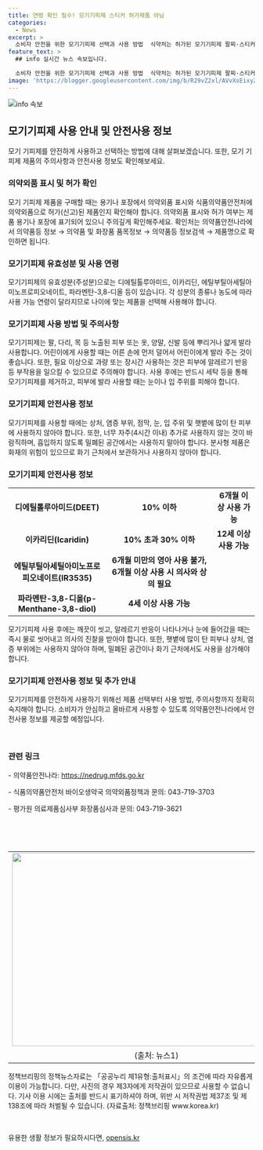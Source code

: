 ```yaml
---
title: 연령 확인 필수! 모기기피제 스티커 허가제품 아님
categories:
  - News
excerpt: >
  소비자 안전을 위한 모기기피제 선택과 사용 방법  식약처는 허가된 모기기피제 팔찌·스티커형 제품이 없다고 밝혀, 구매 시 의약외품 표시 확인을 요청했다. 성분 및 연령별 사용 가능 여부를 주의하며, 안전사용 정보를 안내했다. 또한 사용 후 피부 관리와 안전사용을 강조했다. 모기기피제는 소비자 안전을 위해 생활밀착형 정보를 꾸준히 제공할 예정이다. (출처: 정책브리핑)
feature_text: >
  ## info 실시간 뉴스 속보입니다.

  소비자 안전을 위한 모기기피제 선택과 사용 방법  식약처는 허가된 모기기피제 팔찌·스티커형 제품이 없다고 밝혀, 구매 시 의약외품 표시 확인을 요청했다. 성분 및 연령별 사용 가능 여부를 주의하며, 안전사용 정보를 안내했다. 또한 사용 후 피부 관리와 안전사용을 강조했다. 모기기피제는 소비자 안전을 위해 생활밀착형 정보를 꾸준히 제공할 예정이다. (출처: 정책브리핑)
image: 'https://blogger.googleusercontent.com/img/b/R29vZ2xl/AVvXsEixyZcFfHzMRdzZMjFBmAUKJYCLCGyLL1o632UiGVXcaFdKo_bkvkuCioo0uUKlGfBVcT3P84aROyZIXSBEx3Aw5nCQ3pTgDom1WDC4m8eifvWiAmWEEVb4x6G_l8C0QH225ldMjyaFvpxGEBGNO37VmDTDMHGhJPq73UglMfDca1-0aw/s1600/blogspot.png'
---
```


<p><img src="https://blogger.googleusercontent.com/img/b/R29vZ2xl/AVvXsEixyZcFfHzMRdzZMjFBmAUKJYCLCGyLL1o632UiGVXcaFdKo_bkvkuCioo0uUKlGfBVcT3P84aROyZIXSBEx3Aw5nCQ3pTgDom1WDC4m8eifvWiAmWEEVb4x6G_l8C0QH225ldMjyaFvpxGEBGNO37VmDTDMHGhJPq73UglMfDca1-0aw/s1600/blogspot.png" alt="info 속보" /></p>

<h2 data-ke-size="size26">모기기피제 사용 안내 및 안전사용 정보</h2>

<p data-ke-size="size16">모기 기피제를 안전하게 사용하고 선택하는 방법에 대해 살펴보겠습니다. 또한, 모기 기피제 제품의 주의사항과 안전사용 정보도 확인해보세요.</p>

<h3><b>의약외품 표시 및 허가 확인</b></h3>

<p data-ke-size="size16">모기 기피제 제품을 구매할 때는 용기나 포장에서 의약외품 표시와 식품의약품안전처에 의약외품으로 허가(신고)된 제품인지 확인해야 합니다. 의약외품 표시와 허가 여부는 제품 용기나 포장에 표기되어 있으니 주의깊게 확인해주세요. 확인처는 의약품안전나라에서 의약품등 정보 → 의약품 및 화장품 품목정보 → 의약품등 정보검색 → 제품명으로 확인하면 됩니다. </p>

<h3><b>모기기피제 유효성분 및 사용 연령</b></h3>

<p data-ke-size="size16">모기기피제의 유효성분(주성분)으로는 디에틸톨루아미드, 이카리딘, 에틸부틸아세틸아미노프로피오네이트, 파라멘탄-3,8-디올 등이 있습니다. 각 성분의 종류나 농도에 따라 사용 가능 연령이 달라지므로 나이에 맞는 제품을 선택해 사용해야 합니다.  </p>

<h3><b>모기기피제 사용 방법 및 주의사항</b></h3>

<p data-ke-size="size16">모기기피제는 팔, 다리, 목 등 노출된 피부 또는 옷, 양말, 신발 등에 뿌리거나 얇게 발라 사용합니다. 어린이에게 사용할 때는 어른 손에 먼저 덜어서 어린이에게 발라 주는 것이 좋습니다. 또한, 필요 이상으로 과량 또는 장시간 사용하는 것은 피부에 알레르기 반응 등 부작용을 일으킬 수 있으므로 주의해야 합니다. 사용 후에는 반드시 세탁 등을 통해 모기기피제를 제거하고, 피부에 발라 사용할 때는 눈이나 입 주위를 피해야 합니다. </p>

<h3><b>모기기피제 안전사용 정보</b></h3>

<p data-ke-size="size16">모기기피제를 사용할 때에는 상처, 염증 부위, 점막, 눈, 입 주위 및 햇볕에 많이 탄 피부에 사용하지 않아야 합니다. 또한, 너무 자주(4시간 이내) 추가로 사용하지 않는 것이 바람직하며, 흡입하지 않도록 밀폐된 공간에서는 사용하지 말아야 합니다. 분사형 제품은 화재의 위험이 있으므로 화기 근처에서 보관하거나 사용하지 않아야 합니다. </p>

<h3><b>모기기피제 안전사용 정보</b></h3>

<table>
   <tbody>
      <tr>
         <td style="text-align: center; height: 17px;"><b>디에틸톨루아미드(DEET)</b></td>
         <td style="text-align: center; height: 17px;"><b>10% 이하</b></td>
         <td style="text-align: center; height: 17px;"><b>6개월 이상 사용 가능</b></td>
      </tr>
      <tr>
         <td style="text-align: center; height: 17px;"><b>이카리딘(Icaridin)</b></td>
         <td style="text-align: center; height: 17px;"><b>10% 초과 30% 이하</b></td>
         <td style="text-align: center; height: 17px;"><b>12세 이상 사용 가능</b></td>
      </tr>
      <tr>
         <td style="text-align: center; height: 17px;"><b>에틸부틸아세틸아미노프로피오네이트(IR3535)</b></td>
         <td style="text-align: center; height: 17px;"><b>6개월 미만의 영아 사용 불가, 6개월 이상 사용 시 의사와 상의 필요</b></td>
      </tr>
      <tr>
         <td style="text-align: center; height: 17px;"><b>파라멘탄-3,8-디올(p-Menthane-3,8-diol)</b></td>
         <td style="text-align: center; height: 17px;"><b>4세 이상 사용 가능</b></td>
      </tr>
   </tbody>
</table>

<p data-ke-size="size16">모기기피제 사용 후에는 깨끗이 씻고, 알레르기 반응이 나타나거나 눈에 들어갔을 때는 즉시 물로 씻어내고 의사의 진찰을 받아야 합니다. 또한, 햇볕에 많이 탄 피부나 상처, 염증 부위에는 사용하지 않아야 하며, 밀폐된 공간이나 화기 근처에서도 사용을 삼가해야 합니다. </p>

<h3><b>모기기피제 안전사용 정보 및 추가 안내</b></h3>

<p data-ke-size="size16">모기기피제를 안전하게 사용하기 위해선 제품 선택부터 사용 방법, 주의사항까지 정확히 숙지해야 합니다. 소비자가 안심하고 올바르게 사용할 수 있도록 의약품안전나라에서 안전사용 정보를 제공할 예정입니다. </p>

<p data-ke-size="size16">&nbsp;</p>

<h3><b>관련 링크</b></h3>

<p data-ke-size="size16">- 의약품안전나라: <a href="https://nedrug.mfds.go.kr">https://nedrug.mfds.go.kr</a></p>

<p data-ke-size="size16">- 식품의약품안전처 바이오생약국 의약외품정책과 문의: 043-719-3703</p>

<p data-ke-size="size16">- 평가원 의료제품심사부 화장품심사과 문의: 043-719-3621</p>

<p data-ke-size="size16">&nbsp;</p>

<p data-ke-size="size16">&nbsp;</p>

<table>
   <tbody>
      <tr>
         <td style="text-align: center;"><img src="https://imgnews.pstatic.net/image/origin/003/2021/07/14/11773603.jpg?type=nf106_72" alt="" width="590" height="394"></td>
      </tr>
      <tr>
         <td style="text-align: center;">(출처: 뉴스1)</td>
      </tr>
   </tbody>
</table>

<p data-ke-size="size16">정책브리핑의 정책뉴스자료는 「공공누리 제1유형:출처표시」의 조건에 따라 자유롭게 이용이 가능합니다. 다만, 사진의 경우 제3자에게 저작권이 있으므로 사용할 수 없습니다. 기사 이용 시에는 출처를 반드시 표기하셔야 하며, 위반 시 저작권법 제37조 및 제138조에 따라 처벌될 수 있습니다. (자료출처: 정책브리핑 www.korea.kr)</p>

<p data-ke-size="size16">&nbsp;</p>
유용한 생활 정보가 필요하시다면, <a href="https://opensis.kr" rel="dofollow">opensis.kr</a>


